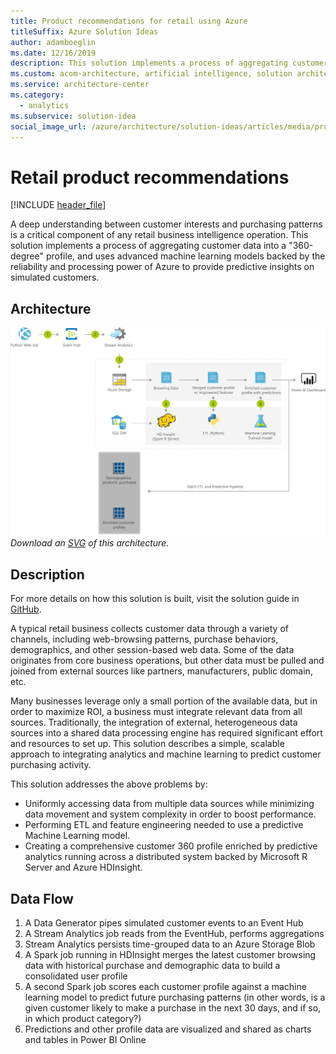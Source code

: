 ```yaml
---
title: Product recommendations for retail using Azure
titleSuffix: Azure Solution Ideas
author: adamboeglin
ms.date: 12/16/2019
description: This solution implements a process of aggregating customer data into a complete profile, and uses advanced machine learning models backed by the reliability and processing power of Azure to provide predictive insights on simulated customers.
ms.custom: acom-architecture, artificial intelligence, solution architectures, Azure, ai gallery, interactive-diagram, 'https://azure.microsoft.com/solutions/architecture/customer-360/'
ms.service: architecture-center
ms.category:
  - analytics
ms.subservice: solution-idea
social_image_url: /azure/architecture/solution-ideas/articles/media/product-recommendations.png
---
```


# Retail product recommendations

[!INCLUDE [header_file](../../../includes/sol-idea-header.md)]

A deep understanding between customer interests and purchasing patterns is a critical component of any retail business intelligence operation. This solution implements a process of aggregating customer data into a "360-degree" profile, and uses advanced machine learning models backed by the reliability and processing power of Azure to provide predictive insights on simulated customers.

## Architecture

![Architecture diagram](../media/product-recommendations.png)
*Download an [SVG](../media/product-recommendations.svg) of this architecture.*

## Description

For more details on how this solution is built, visit the solution guide in [GitHub](https://github.com/Azure/cortana-intelligence-customer360).

A typical retail business collects customer data through a variety of channels, including web-browsing patterns, purchase behaviors, demographics, and other session-based web data. Some of the data originates from core business operations, but other data must be pulled and joined from external sources like partners, manufacturers, public domain, etc.

Many businesses leverage only a small portion of the available data, but in order to maximize ROI, a business must integrate relevant data from all sources. Traditionally, the integration of external, heterogeneous data sources into a shared data processing engine has required significant effort and resources to set up. This solution describes a simple, scalable approach to integrating analytics and machine learning to predict customer purchasing activity.

This solution addresses the above problems by:

* Uniformly accessing data from multiple data sources while minimizing data movement and system complexity in order to boost performance.
* Performing ETL and feature engineering needed to use a predictive Machine Learning model.
* Creating a comprehensive customer 360 profile enriched by predictive analytics running across a distributed system backed by Microsoft R Server and Azure HDInsight.

## Data Flow

1. A Data Generator pipes simulated customer events to an Event Hub
1. A Stream Analytics job reads from the EventHub, performs aggregations
1. Stream Analytics persists time-grouped data to an Azure Storage Blob
1. A Spark job running in HDInsight merges the latest customer browsing data with historical purchase and demographic data to build a consolidated user profile
1. A second Spark job scores each customer profile against a machine learning model to predict future purchasing patterns (in other words, is a given customer likely to make a purchase in the next 30 days, and if so, in which product category?)
1. Predictions and other profile data are visualized and shared as charts and tables in Power BI Online
